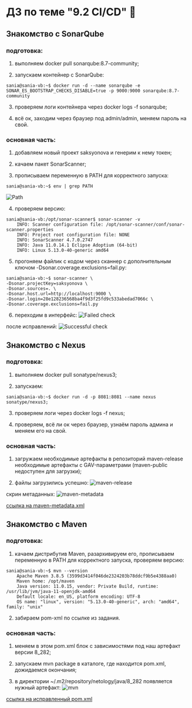 # ДЗ по теме "9.2 CI/CD" :whale2:
  
  
## Знакомство с SonarQube
  
### подготовка:
  
1. выполняем docker pull sonarqube:8.7-community;
  
2. запускаем контейнер с SonarQube: 
```
sania@sania-vb:~$ docker run -d --name sonarqube -e SONAR_ES_BOOTSTRAP_CHECKS_DISABLE=true -p 9000:9000 sonarqube:8.7-community
```
    
3. проверяем логи контейнера через docker logs -f sonarqube;
  
4. всё ок, заходим через браузер под admin/admin, меняем пароль на свой.
  
### основная часть:
  
1. добавляем новый проект saksyonova и генерим к нему токен;
  
2. качаем пакет SonarScanner;
  
3. прописываем переменную в PATH для корректного запуска:  
```
sania@sania-vb:~$ env | grep PATH
```
![Path](https://i.ibb.co/1X6mrhG/Untitled-picture.png)

4. проверяем версию: 
``` 
sania@sania-vb:/opt/sonar-scanner$ sonar-scanner -v  
	INFO: Scanner configuration file: /opt/sonar-scanner/conf/sonar-scanner.properties  
	INFO: Project root configuration file: NONE  
	INFO: SonarScanner 4.7.0.2747  
	INFO: Java 11.0.14.1 Eclipse Adoptium (64-bit)  
	INFO: Linux 5.13.0-40-generic amd64  
```

5. прогоняем файлик с кодом через сканнер с дополнительным ключом -Dsonar.coverage.exclusions=fail.py:
```
sania@sania-vb:~$ sonar-scanner \  
-Dsonar.projectKey=saksyonova \  
-Dsonar.sources=. \  
-Dsonar.host.url=http://localhost:9000 \  
-Dsonar.login=28e128236568ba4f9d3f25fd9c533abedad7066c \  
-Dsonar.coverage.exclusions=fail.py 
```
  
6. переходим в интерфейс:
![Failed check](https://i.ibb.co/XjrKqW6/sonar-failed.png)
  
после исправлений:
![Successful check](https://i.ibb.co/JBZ9TG5/sonar-successful.png)
  
  
## Знакомство с Nexus
  
### подготовка:
  
1. выполняем docker pull sonatype/nexus3;
  
2. запускаем: 
```
sania@sania-vb:~$ docker run -d -p 8081:8081 --name nexus sonatype/nexus3;
```
    
3. проверяем логи через docker logs -f nexus;
  
4. проверяем, всё ли ок через браузер, узнаём пароль админа и меняем его на свой.
  
### основная часть:
  
1. загружаем необходимые артефакты в репозиторий maven-release необходимые артефакты с GAV-параметрами (maven-public недоступен для загрузки);

2. файлы загрузились успешно:
![maven-release](https://i.ibb.co/gggxq8h/Untitled-picture2.png)
  
скрин метаданных:
![maven-metadata](https://i.ibb.co/zxQr7fk/maven-metadata.png)

[ссылка на maven-metadata.xml](https://github.com/saksyonova/DevOps-Netology/blob/main/maven-metadata.xml)
  
  
## Знакомство с Maven
    
### подготовка:
  
1. качаем дистрибутив Maven, разархивируем его, прописываем переменную в PATH для корректного запуска, проверяем версию:  
```
sania@sania-vb:~$ mvn --version
	Apache Maven 3.8.5 (3599d3414f046de2324203b78ddcf9b5e4388aa0)
	Maven home: /opt/maven
	Java version: 11.0.15, vendor: Private Build, runtime: /usr/lib/jvm/java-11-openjdk-amd64
	Default locale: en_US, platform encoding: UTF-8
	OS name: "linux", version: "5.13.0-40-generic", arch: "amd64", family: "unix"
```
  
2. забираем pom-xml по ссылке из задания.
  
### основная часть:
  
1. меняем в этом pom.xml блок с зависимостями под наш артефакт версии 8_282;

2. запускаем mvn package в каталоге, где находится pom.xml, дожидаемся окончания;

3. в директории ~/.m2/repository/netology/java/8_282 появляется нужный артефакт:
![mvn](https://i.ibb.co/kmtmqN0/Untitled-picture3.png)

[ссылка на исправленный pom.xml](https://github.com/saksyonova/DevOps-Netology/blob/main/pom.xml)
